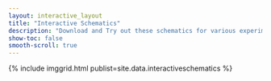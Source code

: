 ```yaml
---
layout: interactive_layout
title: "Interactive Schematics"
description: "Download and Try out these schematics for various experiments"
show-toc: false
smooth-scroll: true
---
```



{% include imggrid.html publist=site.data.interactiveschematics  %}
